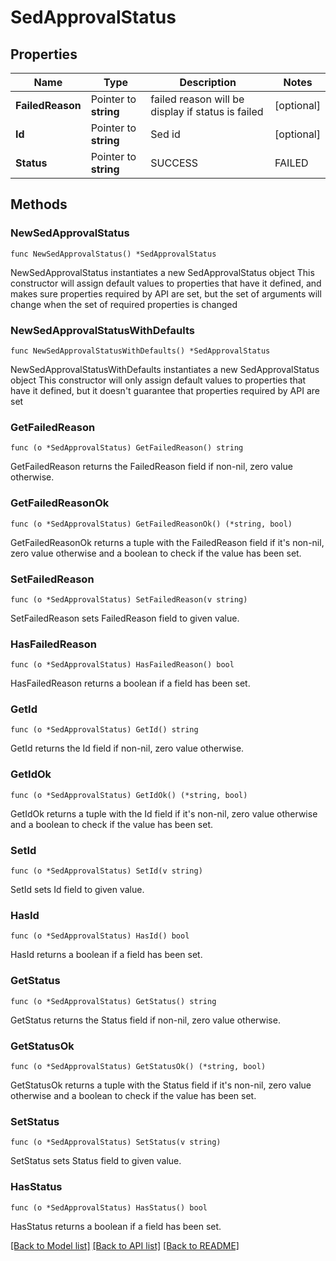 # SedApprovalStatus

## Properties

Name | Type | Description | Notes
------------ | ------------- | ------------- | -------------
**FailedReason** | Pointer to **string** | failed reason will be display if status is failed | [optional] 
**Id** | Pointer to **string** | Sed id | [optional] 
**Status** | Pointer to **string** | SUCCESS | FAILED | [optional] 

## Methods

### NewSedApprovalStatus

`func NewSedApprovalStatus() *SedApprovalStatus`

NewSedApprovalStatus instantiates a new SedApprovalStatus object
This constructor will assign default values to properties that have it defined,
and makes sure properties required by API are set, but the set of arguments
will change when the set of required properties is changed

### NewSedApprovalStatusWithDefaults

`func NewSedApprovalStatusWithDefaults() *SedApprovalStatus`

NewSedApprovalStatusWithDefaults instantiates a new SedApprovalStatus object
This constructor will only assign default values to properties that have it defined,
but it doesn't guarantee that properties required by API are set

### GetFailedReason

`func (o *SedApprovalStatus) GetFailedReason() string`

GetFailedReason returns the FailedReason field if non-nil, zero value otherwise.

### GetFailedReasonOk

`func (o *SedApprovalStatus) GetFailedReasonOk() (*string, bool)`

GetFailedReasonOk returns a tuple with the FailedReason field if it's non-nil, zero value otherwise
and a boolean to check if the value has been set.

### SetFailedReason

`func (o *SedApprovalStatus) SetFailedReason(v string)`

SetFailedReason sets FailedReason field to given value.

### HasFailedReason

`func (o *SedApprovalStatus) HasFailedReason() bool`

HasFailedReason returns a boolean if a field has been set.

### GetId

`func (o *SedApprovalStatus) GetId() string`

GetId returns the Id field if non-nil, zero value otherwise.

### GetIdOk

`func (o *SedApprovalStatus) GetIdOk() (*string, bool)`

GetIdOk returns a tuple with the Id field if it's non-nil, zero value otherwise
and a boolean to check if the value has been set.

### SetId

`func (o *SedApprovalStatus) SetId(v string)`

SetId sets Id field to given value.

### HasId

`func (o *SedApprovalStatus) HasId() bool`

HasId returns a boolean if a field has been set.

### GetStatus

`func (o *SedApprovalStatus) GetStatus() string`

GetStatus returns the Status field if non-nil, zero value otherwise.

### GetStatusOk

`func (o *SedApprovalStatus) GetStatusOk() (*string, bool)`

GetStatusOk returns a tuple with the Status field if it's non-nil, zero value otherwise
and a boolean to check if the value has been set.

### SetStatus

`func (o *SedApprovalStatus) SetStatus(v string)`

SetStatus sets Status field to given value.

### HasStatus

`func (o *SedApprovalStatus) HasStatus() bool`

HasStatus returns a boolean if a field has been set.


[[Back to Model list]](../README.md#documentation-for-models) [[Back to API list]](../README.md#documentation-for-api-endpoints) [[Back to README]](../README.md)


